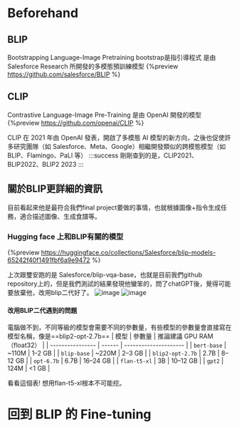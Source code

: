 # Beforehand
## BLIP
Bootstrapping Language-Image Pretraining
bootstrap是指引導程式
是由 Salesforce Research 所開發的多模態預訓練模型
{%preview https://github.com/salesforce/BLIP %}

## CLIP
Contrastive Language-Image Pre-Training
是由 OpenAI 開發的模型
{%preview https://github.com/openai/CLIP %}


CLIP 在 2021 年由 OpenAI 發表，開啟了多模態 AI 模型的新方向，之後也促使許多研究團隊（如 Salesforce、Meta、Google）相繼開發類似的跨模態模型（如 BLIP、Flamingo、PaLI 等）
:::success
剛剛查到的是，CLIP2021、BLIP2022、BLIP2 2023
:::

## 關於BLIP更詳細的資訊
目前看起來他是最符合我們final project要做的事情，也就根據圖像+指令生成任務，適合描述圖像、生成食譜等。

### Hugging face 上和BLIP有關的模型
{%preview https://huggingface.co/collections/Salesforce/blip-models-65242f40f1491fbf6a9e9472 %}

上次跟璽安跑的是 Salesforce/blip-vqa-base，也就是目前我們github repository上的，但是我們測試的結果發現他蠻笨的，問了chatGPT後，覺得可能要放棄他，改用blip二代好了。
![image](https://hackmd.io/_uploads/B1tf-SJbxl.png)
![image](https://hackmd.io/_uploads/HJ_IZHkbll.png)

#### 改用BLIP二代遇到的問題
電腦做不到，不同等級的模型會需要不同的參數量，有些模型的參數量會直接寫在模型名稱，像是==blip2-opt-2.7b==
| 模型               | 參數量    | 推論建議 GPU RAM（float32） |
| ---------------- | ------ | --------------------- |
| `bert-base`      | \~110M | 1–2 GB                |
| `blip-base`      | \~220M | 2–3 GB                |
| `blip2-opt-2.7b` | 2.7B   | 8–12 GB               |
| `opt-6.7b`       | 6.7B   | 16–24 GB              |
| `flan-t5-xl`     | 3B     | 10–12 GB              |
| `gpt2`           | 124M   | <1 GB                 |

看看這個表! 想用flan-t5-xl根本不可能挖。

# 回到 BLIP 的 Fine-tuning

